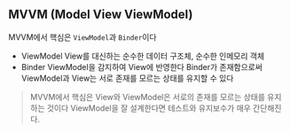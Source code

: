 ## MVVM (Model View ViewModel)

MVVM에서 핵심은 `ViewModel`과 `Binder`이다

- ViewModel
  View를 대신하는 순수한 데이터 구조체, 순수한 인메모리 객체
- Binder
  ViewModel을 감지하여 View에 반영한다
  Binder가 존재함으로써 ViewModel과 View는 서로 존재를 모르는 상태를 유지할 수 있다

> MVVM에서 핵심은 View와 ViewModel은 서로의 존재를 모르는 상태를 유지하는 것이다
> ViewModel을 잘 설계한다면 테스트와 유지보수가 매우 간단해진다.
